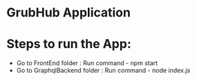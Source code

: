 # GrubHub Application

# Steps to run the App:
* Go to FrontEnd folder : Run command - npm start
* Go to GraphqlBackend folder : Run command - node index.js
